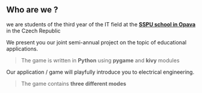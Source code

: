 ## Who are we ?
we are students of the third year of the IT field at the [**SSPU school in Opava**](https://www.sspu-opava.cz/cs/) in the Czech Republic

We present you our joint semi-annual project on the topic of educational applications.
> The game is written in **Python** using **pygame** and **kivy** modules

Our application / game will playfully introduce you to electrical engineering.
> The game contains **three different modes**